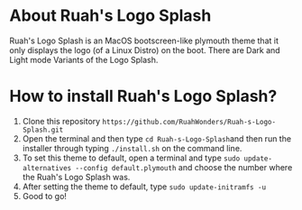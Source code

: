 # About Ruah's Logo Splash
Ruah's Logo Splash is an MacOS bootscreen-like plymouth theme that it only displays the logo (of a Linux Distro) on the boot. There are Dark and Light mode Variants of the Logo Splash.

# How to install Ruah's Logo Splash?
1. Clone this repository ``https://github.com/RuahWonders/Ruah-s-Logo-Splash.git``
2. Open the terminal and then type ``cd Ruah-s-Logo-Splash``and then run the installer through typing ``./install.sh`` on the command line.
3. To set this theme to default, open a terminal and type ``sudo update-alternatives --config default.plymouth`` and choose the number where the Ruah's Logo Splash was.
4. After setting the theme to default, type ``sudo update-initramfs -u`` 
5. Good to go!
